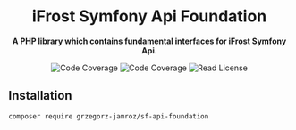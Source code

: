 <h1 align="center">iFrost Symfony Api Foundation</h1>

<p align="center">
    <strong>A PHP library which contains fundamental interfaces for iFrost Symfony Api.</strong>
</p>

<p align="center">
    <img src="https://img.shields.io/badge/php->=8.1-blue?colorB=%238892BF" alt="Code Coverage">  
    <img src="https://img.shields.io/badge/release-v6.1.2-blue" alt="Code Coverage">   
    <img src="https://img.shields.io/badge/license-MIT-blue?style=flat-square&colorB=darkcyan" alt="Read License">
</p>

## Installation

```
composer require grzegorz-jamroz/sf-api-foundation
```
